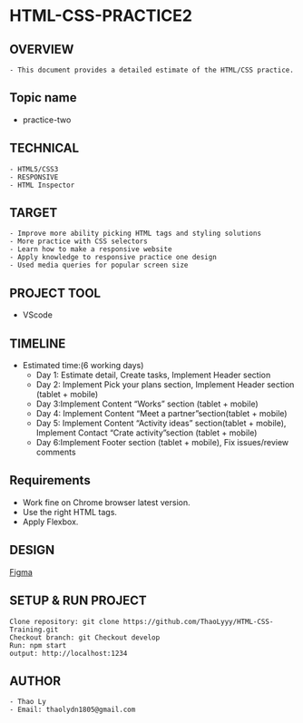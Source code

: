 # HTML-CSS-PRACTICE2
## OVERVIEW
    - This document provides a detailed estimate of the HTML/CSS practice.
## Topic name
- practice-two
## TECHNICAL
    - HTML5/CSS3 
    - RESPONSIVE
    - HTML Inspector
## TARGET
    - Improve more ability picking HTML tags and styling solutions
    - More practice with CSS selectors
    - Learn how to make a responsive website
    - Apply knowledge to responsive practice one design
    - Used media queries for popular screen size
## PROJECT TOOL
- VScode
## TIMELINE
- Estimated time:(6 working days)
    + Day 1: Estimate detail, Create tasks, Implement Header section 
    + Day 2: Implement Pick your plans section, Implement Header section (tablet + mobile)
    + Day 3:Implement Content “Works” section (tablet + mobile)
    + Day 4: Implement Content “Meet a partner”section(tablet + mobile)
    + Day 5: Implement Content “Activity ideas” section(tablet + mobile), Implement Contact “Crate activity”section (tablet + mobile)
    + Day 6:Implement Footer section (tablet + mobile), Fix issues/review comments

## Requirements
- Work fine on Chrome browser latest version.
- Use the right HTML tags.
- Apply Flexbox.
## DESIGN
   [Figma](https://www.figma.com/file/adbrgIeRgwEIbmDezkuQTH8D/dreamshare-website-template-areto?node-id=0%3A2)   
## SETUP & RUN PROJECT
```
Clone repository: git clone https://github.com/ThaoLyyy/HTML-CSS-Training.git
Checkout branch: git Checkout develop
Run: npm start
output: http://localhost:1234
```
## AUTHOR
    - Thao Ly
    - Email: thaolydn1805@gmail.com
